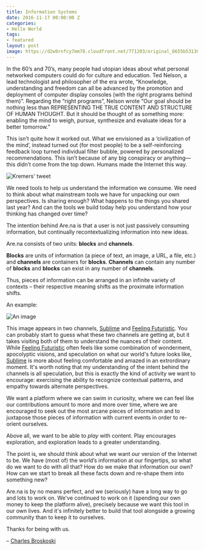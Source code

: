 ```yaml
---
title: Information Systems
date: 2016-11-17 00:00:00 Z
categories:
- Hello World
tags:
- featured
layout: post
image: https://d2w9rnfcy7mm78.cloudfront.net/771203/original_6655b53130c865c4fa7a9120bc4b5e92.jpg
---
```


In the 60’s and 70’s, many people had utopian ideas about what personal networked computers could do for culture and education. Ted Nelson, a lead technologist and philosopher of the era wrote, “Knowledge, understanding and freedom can all be advanced by the promotion and deployment of computer display consoles (with the right programs behind them)”. Regarding the “right programs”, Nelson wrote “Our goal should be nothing less than REPRESENTING THE TRUE CONTENT AND STRUCTURE OF HUMAN THOUGHT. But it should be thought of as something more: enabling the mind to weigh, pursue, synthesize and evaluate ideas for a better tomorrow.”

This isn’t quite how it worked out. What we envisioned as a ‘civilization of the mind’, instead turned out (for most people) to be a self-reinforcing feedback loop turned individual filter bubble, powered by personalized recommendations. This isn’t because of any big conspiracy or anything—this didn’t come from the top down. Humans made the Internet this way. 

![Kremers' tweet](https://d2w9rnfcy7mm78.cloudfront.net/772086/original_1a5e4cd4ab968289fc3654b4389c944b.png)

We need tools to help us understand the information we consume. We need to think about what mainstream tools we have for unpacking our own perspectives. Is sharing enough? What happens to the things you shared last year? And can the tools we build today help you understand how your thinking has changed over time?

The intention behind Are.na is that a user is not just passively consuming information, but continually recontextualizing information into new ideas.

Are.na consists of two units: **blocks** and **channels**. 

**Blocks** are units of information (a piece of text, an image, a URL, a file, etc.) and **channels** are containers for **blocks**. **Channels** can contain any number of **blocks** and **blocks** can exist in any number of **channels**. 

Thus, pieces of information can be arranged in an infinite variety of contexts – their respective meaning shifts as the proximate information shifts. 

An example:

![An image](https://d2w9rnfcy7mm78.cloudfront.net/690775/large_8774c584416c3abb8e411acb2fae7238.jpg)

This image appears in two channels, [Sublime][Sublime] and [Feeling Futuristic][Feeling Futuristic]. You can probably start to guess what these two channels are getting at, but it takes visiting both of them to understand the nuances of their content. While [Feeling Futuristic][Feeling Futuristic] often feels like some combination of wonderment, apocolyptic visions, and speculation on what our world's future looks like, [Sublime][Sublime] is more about feeling comfortable and amazed in an extrordinary moment. It's worth noting that my understanding of the intent behind the channels is all speculation, but this is exactly the kind of activity we want to encourage: exercising the ability to recognize contextual patterns, and empathy towards alternate perspectives.

We want a platform where we can swim in curiosity, where we can feel like our contributions amount to more and more over time, where we are encouraged to seek out the most arcane pieces of information and to juxtapose those pieces of information with current events in order to re-orient ourselves.

Above all, we want to be able to _play_ with content. Play encourages exploration, and exploration leads to a greater understanding.

The point is, we should think about what we want our version of the Internet to be. We have (most of) the world’s information at our fingertips, so what do we want to do with all that? How do we make that information our own? How can we start to break all these facts down and re-shape them into something new?

Are.na is by no means perfect, and we (seriously) have a long way to go and lots to work on. We've continued to work on it (spending our own money to keep the platform alive), precisely because we want this tool in our own lives. And it's infinitely better to build that tool alongside a growing community than to keep it to ourselves. 

Thanks for being with us.

– [Charles Broskoski][Profile]

[Sublime]: https://www.are.na/morgan-sutherland/sublime
[Feeling Futuristic]: https://www.are.na/chris-sherron/feeling-futuristic
[Profile]: https://www.are.na/charles-broskoski
